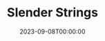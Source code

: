 ---
title: Slender Strings
date: 2023-09-08T00:00:00
opening_date: 1926-11-16
closing_date: 1926-11-17
layout: productions
playbill:
Theatre: Theatre Jacksonville
cast:
- Jacques Van Lare: Charles Tharp
- Marie: Gertrude F. Jacobi
- Guy Lambier: Gordon McCauley
- George Lambier: J. Harold Giles
crew:
- Director: Tracy L'Engle
- Stage Manager: Mrs. Strawn Perry
- Lighting:
  - Earl C. Ogden
  - Martha Race
- Props: Mrs. A.S. Peatross
- Set construction:
  - Anne C. Lalor
  - Birsa Shepard
  - Gordon McCauley
  - Strawn Perry
understudies:
orchestra:
---